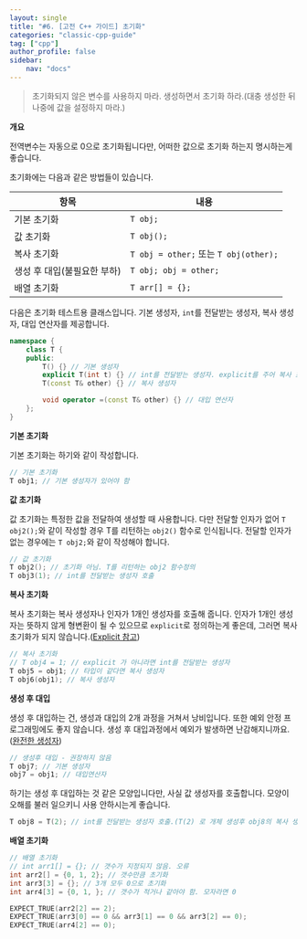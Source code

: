 ```yaml
---
layout: single
title: "#6. [고전 C++ 가이드] 초기화"
categories: "classic-cpp-guide"
tag: ["cpp"]
author_profile: false
sidebar: 
    nav: "docs"
---
```


> 초기화되지 않은 변수를 사용하지 마라.
> 생성하면서 초기화 하라.(대충 생성한 뒤 나중에 값을 설정하지 마라.)

**개요**

전역변수는 자동으로 0으로 초기화됩니다만, 어떠한 값으로 초기화 하는지 명시하는게 좋습니다.

초기화에는 다음과 같은 방법들이 있습니다.

|항목|내용|
|--|--|
|기본 초기화|`T obj;`|
|값 초기화|`T obj();`|
|복사 초기화|`T obj = other;` 또는 `T obj(other);`|
|생성 후 대입(불필요한 부하)|`T obj; obj = other;`|
|배열 초기화|`T arr[] = {};`|

다음은 초기화 테스트용 클래스입니다. 기본 생성자, `int`를 전달받는 생성자, 복사 생성자, 대입 연산자를 제공합니다.

```cpp
namespace {
    class T {
    public:
        T() {} // 기본 생성자
        explicit T(int t) {} // int를 전달받는 생성자. explicit를 주어 복사 초기화를 막음
        T(const T& other) {} // 복사 생성자

        void operator =(const T& other) {} // 대입 연산자
    };
}
```
**기본 초기화**

기본 초기화는 하기와 같이 작성합니다.

```cpp
// 기본 초기화
T obj1; // 기본 생성자가 있어야 함
```

**값 초기화**

값 초기화는 특정한 값을 전달하여 생성할 때 사용합니다. 다만 전달할 인자가 없어 `T obj2();`와 같이 작성할 경우 T를 리턴하는 `obj2()` 함수로 인식됩니다. 전달할 인자가 없는 경우에는 `T obj2;`와 같이 작성해야 합니다.

```cpp
// 값 초기화
T obj2(); // 초기화 아님. T를 리턴하는 obj2 함수정의
T obj3(1); // int를 전달받는 생성자 호출
```

**복사 초기화**

복사 초기화는 복사 생성자나 인자가 1개인 생성자를 호출해 줍니다. 인자가 1개인 생성자는 뜻하지 않게 형변환이 될 수 있으므로 `explicit`로 정의하는게 좋은데, 그러면 복사 초기화가 되지 않습니다.([Explicit 참고](https://tango1202.github.io/classic-cpp-oop/classic-cpp-oop-explicit/))

```cpp
// 복사 초기화
// T obj4 = 1; // explicit 가 아니라면 int를 전달받는 생성자
T obj5 = obj1; // 타입이 같다면 복사 생성자
T obj6(obj1); // 복사 생성자
```

**생성 후 대입**

생성 후 대입하는 건, 생성과 대입의 2개 과정을 거쳐서 낭비입니다. 또한 예외 안정 프로그래밍에도 좋지 않습니다. 생성 후 대입과정에서 예외가 발생하면 난감해지니까요.([완전한 생성자](https://tango1202.github.io/classic-cpp-oop/classic-cpp-oop-perfect-constructor/))

```cpp
// 생성후 대입 - 권장하지 않음
T obj7; // 기본 생성자
obj7 = obj1; // 대입연산자
```

하기는 생성 후 대입하는 것 같은 모양입니다만, 사실 값 생성자를 호출합니다. 모양이 오해를 불러 일으키니 사용 안하시는게 좋습니다.

```cpp
T obj8 = T(2); // int를 전달받는 생성자 호출.(T(2) 로 개체 생성후 obj8의 복사 생성자 호출하지는 않음)
```
**배열 초기화**

```cpp
// 배열 초기화
// int arr1[] = {}; // 갯수가 지정되지 않음. 오류
int arr2[] = {0, 1, 2}; // 갯수만큼 초기화
int arr3[3] = {}; // 3개 모두 0으로 초기화
int arr4[3] = {0, 1, }; // 갯수가 적거나 같아야 함. 모자라면 0

EXPECT_TRUE(arr2[2] == 2);
EXPECT_TRUE(arr3[0] == 0 && arr3[1] == 0 && arr3[2] == 0);
EXPECT_TRUE(arr4[2] == 0);
```


